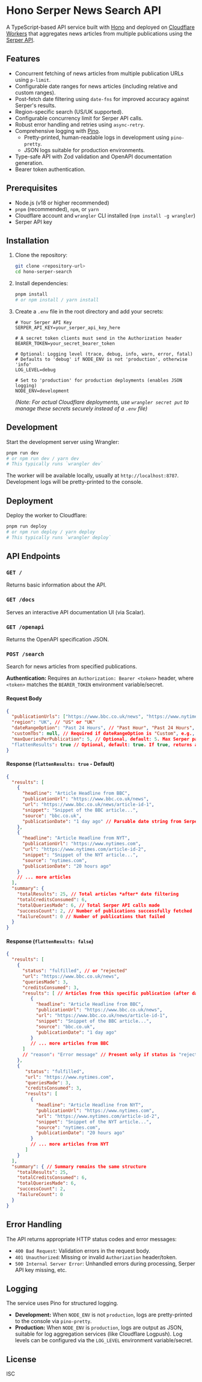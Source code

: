 # Hono Serper News Search API

A TypeScript-based API service built with [Hono](https://hono.dev/) and deployed on [Cloudflare Workers](https://workers.cloudflare.com/) that aggregates news articles from multiple publications using the [Serper API](https://serper.dev/).

## Features

- Concurrent fetching of news articles from multiple publication URLs using `p-limit`.
- Configurable date ranges for news articles (including relative and custom ranges).
- Post-fetch date filtering using `date-fns` for improved accuracy against Serper's results.
- Region-specific search (US/UK supported).
- Configurable concurrency limit for Serper API calls.
- Robust error handling and retries using `async-retry`.
- Comprehensive logging with [Pino](https://getpino.io/).
  - Pretty-printed, human-readable logs in development using `pino-pretty`.
  - JSON logs suitable for production environments.
- Type-safe API with Zod validation and OpenAPI documentation generation.
- Bearer token authentication.

## Prerequisites

- Node.js (v18 or higher recommended)
- `pnpm` (recommended), `npm`, or `yarn`
- Cloudflare account and `wrangler` CLI installed (`npm install -g wrangler`)
- Serper API key

## Installation

1.  Clone the repository:
    ```bash
    git clone <repository-url>
    cd hono-serper-search
    ```

2.  Install dependencies:
    ```bash
    pnpm install
    # or npm install / yarn install
    ```

3.  Create a `.env` file in the root directory and add your secrets:
    ```dotenv
    # Your Serper API Key
    SERPER_API_KEY=your_serper_api_key_here

    # A secret token clients must send in the Authorization header
    BEARER_TOKEN=your_secret_bearer_token

    # Optional: Logging level (trace, debug, info, warn, error, fatal)
    # Defaults to 'debug' if NODE_ENV is not 'production', otherwise 'info'
    LOG_LEVEL=debug

    # Set to 'production' for production deployments (enables JSON logging)
    NODE_ENV=development
    ```
    *(Note: For actual Cloudflare deployments, use `wrangler secret put` to manage these secrets securely instead of a `.env` file)*

## Development

Start the development server using Wrangler:
```bash
pnpm run dev
# or npm run dev / yarn dev
# This typically runs `wrangler dev`
```
The worker will be available locally, usually at `http://localhost:8787`. Development logs will be pretty-printed to the console.

## Deployment

Deploy the worker to Cloudflare:
```bash
pnpm run deploy
# or npm run deploy / yarn deploy
# This typically runs `wrangler deploy`
```

## API Endpoints

### `GET /`
Returns basic information about the API.

### `GET /docs`
Serves an interactive API documentation UI (via Scalar).

### `GET /openapi`
Returns the OpenAPI specification JSON.

### `POST /search`

Search for news articles from specified publications.

**Authentication:** Requires an `Authorization: Bearer <token>` header, where `<token>` matches the `BEARER_TOKEN` environment variable/secret.

#### Request Body

```json
{
  "publicationUrls": ["https://www.bbc.co.uk/news", "https://www.nytimes.com"],
  "region": "UK", // "US" or "UK"
  "dateRangeOption": "Past 24 Hours", // "Past Hour", "Past 24 Hours", "Past Week", "Past Month", "Past Year", "Custom"
  "customTbs": null, // Required if dateRangeOption is "Custom", e.g., "cdr:1,cd_min:YYYY-MM-DD,cd_max:YYYY-MM-DD" (excluding "tbs=")
  "maxQueriesPerPublication": 5, // Optional, default: 5. Max Serper pages per URL.
  "flattenResults": true // Optional, default: true. If true, returns a single flat array of articles. If false, returns results grouped by publication.
}
```

#### Response (`flattenResults: true` - Default)

```json
{
  "results": [
    {
      "headline": "Article Headline from BBC",
      "publicationUrl": "https://www.bbc.co.uk/news",
      "url": "https://www.bbc.co.uk/news/article-id-1",
      "snippet": "Snippet of the BBC article...",
      "source": "bbc.co.uk",
      "publicationDate": "1 day ago" // Parsable date string from Serper
    },
    {
      "headline": "Article Headline from NYT",
      "publicationUrl": "https://www.nytimes.com",
      "url": "https://www.nytimes.com/article-id-2",
      "snippet": "Snippet of the NYT article...",
      "source": "nytimes.com",
      "publicationDate": "20 hours ago"
    }
    // ... more articles
  ],
  "summary": {
    "totalResults": 25, // Total articles *after* date filtering
    "totalCreditsConsumed": 6,
    "totalQueriesMade": 6, // Total Serper API calls made
    "successCount": 2, // Number of publications successfully fetched
    "failureCount": 0 // Number of publications that failed
  }
}
```

#### Response (`flattenResults: false`)

```json
{
  "results": [
    {
      "status": "fulfilled", // or "rejected"
      "url": "https://www.bbc.co.uk/news",
      "queriesMade": 3,
      "creditsConsumed": 3,
      "results": [ // Articles from this specific publication (after date filtering)
         {
           "headline": "Article Headline from BBC",
           "publicationUrl": "https://www.bbc.co.uk/news",
           "url": "https://www.bbc.co.uk/news/article-id-1",
           "snippet": "Snippet of the BBC article...",
           "source": "bbc.co.uk",
           "publicationDate": "1 day ago"
         }
         // ... more articles from BBC
      ]
      // "reason": "Error message" // Present only if status is "rejected"
    },
    {
       "status": "fulfilled",
       "url": "https://www.nytimes.com",
       "queriesMade": 3,
       "creditsConsumed": 3,
       "results": [
         {
           "headline": "Article Headline from NYT",
           "publicationUrl": "https://www.nytimes.com",
           "url": "https://www.nytimes.com/article-id-2",
           "snippet": "Snippet of the NYT article...",
           "source": "nytimes.com",
           "publicationDate": "20 hours ago"
         }
         // ... more articles from NYT
       ]
    }
  ],
  "summary": { // Summary remains the same structure
    "totalResults": 25,
    "totalCreditsConsumed": 6,
    "totalQueriesMade": 6,
    "successCount": 2,
    "failureCount": 0
  }
}
```


## Error Handling

The API returns appropriate HTTP status codes and error messages:

- `400 Bad Request`: Validation errors in the request body.
- `401 Unauthorized`: Missing or invalid `Authorization` header/token.
- `500 Internal Server Error`: Unhandled errors during processing, Serper API key missing, etc.

## Logging

The service uses Pino for structured logging.
- **Development:** When `NODE_ENV` is not `production`, logs are pretty-printed to the console via `pino-pretty`.
- **Production:** When `NODE_ENV` is `production`, logs are output as JSON, suitable for log aggregation services (like Cloudflare Logpush).
Log levels can be configured via the `LOG_LEVEL` environment variable/secret.

## License

ISC 